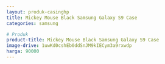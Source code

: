 ```yaml
---
layout: produk-casinghp
title: Mickey Mouse Black Samsung Galaxy S9 Case
categories: samsung

# Produk
product-title: Mickey Mouse Black Samsung Galaxy S9 Case
image-drive: 1uwKd0cshEb0ddSnJM9kIECym3a9rxwdp
harga: 90000
---
```

